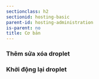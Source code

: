 ```yaml
---
sectionclass: h2
sectionid: hosting-basic
parent-id: hosting-administration
is-parent: no
title: Cơ bản
---
```


### Thêm sửa xóa droplet

### Khởi động lại droplet